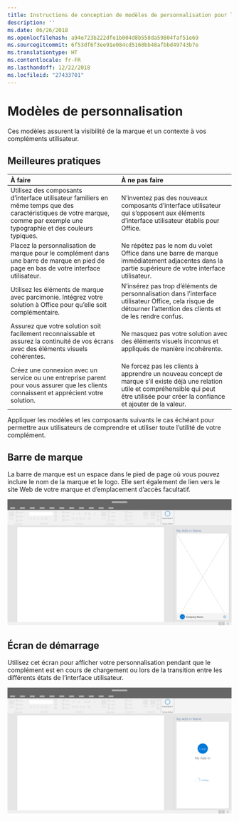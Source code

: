 ```yaml
---
title: Instructions de conception de modèles de personnalisation pour les compléments Office
description: ''
ms.date: 06/26/2018
ms.openlocfilehash: a94e723b222dfe1b004d8b558da59804faf51e69
ms.sourcegitcommit: 6f53df6f3ee91e084cd5160bb48afbbd49743b7e
ms.translationtype: HT
ms.contentlocale: fr-FR
ms.lasthandoff: 12/22/2018
ms.locfileid: "27433701"
---
```

# <a name="branding-patterns"></a>Modèles de personnalisation

Ces modèles assurent la visibilité de la marque et un contexte à vos compléments utilisateur. 

## <a name="best-practices"></a>Meilleures pratiques

|À faire |À ne pas faire|
|:---- |:----|
| Utilisez des composants d’interface utilisateur familiers en même temps que des caractéristiques de votre marque, comme par exemple une typographie et des couleurs typiques. | N’inventez pas des nouveaux composants d’interface utilisateur qui s’opposent aux éléments d’interface utilisateur établis pour Office. | 
| Placez la personnalisation de marque pour le complément dans une barre de marque en pied de page en bas de votre interface utilisateur. | Ne répétez pas le nom du volet Office dans une barre de marque immédiatement adjacentes dans la partie supérieure de votre interface utilisateur. |
| Utilisez les éléments de marque avec parcimonie. Intégrez votre solution à Office pour qu’elle soit complémentaire. | N’insérez pas trop d’éléments de personnalisation dans l’interface utilisateur Office, cela risque de détourner l’attention des clients et de les rendre confus. |
| Assurez que votre solution soit facilement reconnaissable et assurez la continuité de vos écrans avec des éléments visuels cohérentes. | Ne masquez pas votre solution avec des éléments visuels inconnus et appliqués de manière incohérente. |
| Créez une connexion avec un service ou une entreprise parent pour vous assurer que les clients connaissent et apprécient votre solution. | Ne forcez pas les clients à apprendre un nouveau concept de marque s’il existe déjà une relation utile et compréhensible qui peut être utilisée pour créer la confiance et ajouter de la valeur. |


Appliquer les modèles et les composants suivants le cas échéant pour permettre aux utilisateurs de comprendre et utiliser toute l’utilité de votre complément.


## <a name="brand-bar"></a>Barre de marque

La barre de marque est un espace dans le pied de page où vous pouvez inclure le nom de la marque et le logo. Elle sert également de lien vers le site Web de votre marque et d’emplacement d’accès facultatif.

![Barre de marque - spécifications pour le volet Office du bureau](../images/add-in-brand-bar.png)

## <a name="splash-screen"></a>Écran de démarrage

Utilisez cet écran pour afficher votre personnalisation pendant que le complément est en cours de chargement ou lors de la transition entre les différents états de l’interface utilisateur.

![Écran de démarrage de la marque - spécifications pour le volet Office du bureau](../images/add-in-splash-screen.png)